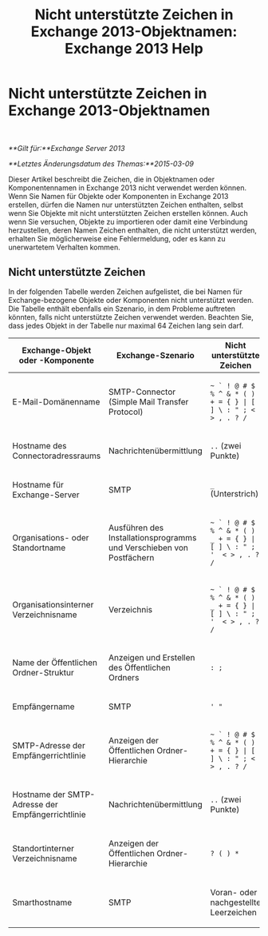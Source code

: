 ﻿---
title: 'Nicht unterstützte Zeichen in Exchange 2013-Objektnamen: Exchange 2013 Help'
TOCTitle: Nicht unterstützte Zeichen in Exchange 2013-Objektnamen
ms:assetid: 76fa4e23-f0f6-473b-9227-70ded907578f
ms:mtpsurl: https://technet.microsoft.com/de-de/library/Dn169553(v=EXCHG.150)
ms:contentKeyID: 54652692
ms.date: 04/24/2018
mtps_version: v=EXCHG.150
ms.translationtype: HT
---

# Nicht unterstützte Zeichen in Exchange 2013-Objektnamen

 

_**Gilt für:**Exchange Server 2013_

_**Letztes Änderungsdatum des Themas:**2015-03-09_

Dieser Artikel beschreibt die Zeichen, die in Objektnamen oder Komponentennamen in Exchange 2013 nicht verwendet werden können. Wenn Sie Namen für Objekte oder Komponenten in Exchange 2013 erstellen, dürfen die Namen nur unterstützten Zeichen enthalten, selbst wenn Sie Objekte mit nicht unterstützten Zeichen erstellen können. Auch wenn Sie versuchen, Objekte zu importieren oder damit eine Verbindung herzustellen, deren Namen Zeichen enthalten, die nicht unterstützt werden, erhalten Sie möglicherweise eine Fehlermeldung, oder es kann zu unerwartetem Verhalten kommen.

## Nicht unterstützte Zeichen

In der folgenden Tabelle werden Zeichen aufgelistet, die bei Namen für Exchange-bezogene Objekte oder Komponenten nicht unterstützt werden. Die Tabelle enthält ebenfalls ein Szenario, in dem Probleme auftreten könnten, falls nicht unterstützte Zeichen verwendet werden. Beachten Sie, dass jedes Objekt in der Tabelle nur maximal 64 Zeichen lang sein darf.


<table>
<colgroup>
<col style="width: 33%" />
<col style="width: 33%" />
<col style="width: 33%" />
</colgroup>
<thead>
<tr class="header">
<th>Exchange-Objekt oder -Komponente</th>
<th>Exchange-Szenario</th>
<th>Nicht unterstützte Zeichen</th>
</tr>
</thead>
<tbody>
<tr class="odd">
<td><p>E-Mail-Domänenname</p></td>
<td><p>SMTP-Connector (Simple Mail Transfer Protocol)</p></td>
<td><p><code>~ ` ! @ # $ % ^ &amp; * ( ) + = { } | [ ] \ : &quot; ; &lt; &gt; , . ? /</code></p></td>
</tr>
<tr class="even">
<td><p>Hostname des Connectoradressraums</p></td>
<td><p>Nachrichtenübermittlung</p></td>
<td><p><code>..</code> (zwei Punkte)</p></td>
</tr>
<tr class="odd">
<td><p>Hostname für Exchange-Server</p></td>
<td><p>SMTP</p></td>
<td><p><code>_</code> (Unterstrich)</p></td>
</tr>
<tr class="even">
<td><p>Organisations- oder Standortname</p></td>
<td><p>Ausführen des Installationsprogramms und Verschieben von Postfächern</p></td>
<td><p><code>~ ` ! @ # $ % ^ &amp; * ( ) _ + = { } | [ ] \ : &quot; ; '  &lt; &gt; , . ? /</code></p></td>
</tr>
<tr class="odd">
<td><p>Organisationsinterner Verzeichnisname</p></td>
<td><p>Verzeichnis</p></td>
<td><p><code>~ ` ! @ # $ % ^ &amp; * ( ) _ + = { } | [ ] \ : &quot; ; '  &lt; &gt; , . ? /</code></p></td>
</tr>
<tr class="even">
<td><p>Name der Öffentlichen Ordner-Struktur</p></td>
<td><p>Anzeigen und Erstellen des Öffentlichen Ordners</p></td>
<td><p><code>: ;</code></p></td>
</tr>
<tr class="odd">
<td><p>Empfängername</p></td>
<td><p>SMTP</p></td>
<td><p><code>' &quot;</code></p></td>
</tr>
<tr class="even">
<td><p>SMTP-Adresse der Empfängerrichtlinie</p></td>
<td><p>Anzeigen der Öffentlichen Ordner-Hierarchie</p></td>
<td><p><code>~ ` ! @ # $ % ^ &amp; * ( ) + = { } | [ ] \ : &quot; ; &lt; &gt; , . ? /</code></p></td>
</tr>
<tr class="odd">
<td><p>Hostname der SMTP-Adresse der Empfängerrichtlinie</p></td>
<td><p>Nachrichtenübermittlung</p></td>
<td><p><code>..</code> (zwei Punkte)</p></td>
</tr>
<tr class="even">
<td><p>Standortinterner Verzeichnisname</p></td>
<td><p>Anzeigen der Öffentlichen Ordner-Hierarchie</p></td>
<td><p><code>? ( ) *</code></p></td>
</tr>
<tr class="odd">
<td><p>Smarthostname</p></td>
<td><p>SMTP</p></td>
<td><p>Voran- oder nachgestellte Leerzeichen</p></td>
</tr>
</tbody>
</table>

